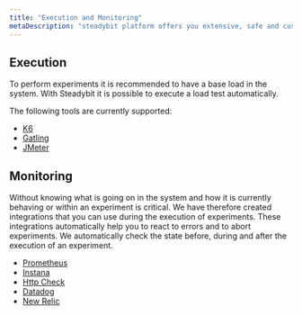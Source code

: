 ```yaml
---
title: "Execution and Monitoring"
metaDescription: "steadybit platform offers you extensive, safe and customizable attacks"
---
```


## Execution

To perform experiments it is recommended to have a base load in the system. With Steadybit it is possible to execute a load test automatically.

The following tools are currently supported:

* [K6](execution-monitoring/execution/1-k6)
* [Gatling](execution-monitoring/execution/2-gatling)
* [JMeter](execution-monitoring/execution/3-jmeter)

## Monitoring

Without knowing what is going on in the system and how it is currently behaving or within an experiment is critical. We have therefore created integrations that
you can use during the execution of experiments. These integrations automatically help you to react to errors and to abort experiments. We automatically check
the state before, during and after the execution of an experiment.

* [Prometheus](execution-monitoring/monitoring/4-prometheus)
* [Instana](execution-monitoring/monitoring/5-instana)
* [Http Check](execution-monitoring/monitoring/6-http-check)
* [Datadog](execution-monitoring/monitoring/7-datadog)
* [New Relic](execution-monitoring/monitoring/8-newrelic)
